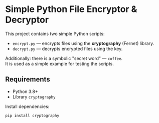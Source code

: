 #  Simple Python File Encryptor & Decryptor

This project contains two simple Python scripts:
- `encrypt.py` — encrypts files using the **cryptography** (Fernet) library.
- `decrypt.py` — decrypts encrypted files using the key.

 Additionally: there is a symbolic "secret word" — `coffee`.  
It is used as a simple example for testing the scripts.

##  Requirements
- Python 3.8+
- Library `cryptography`

Install dependencies:
```bash
pip install cryptography
